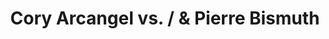 ---
ee_id_show: '2162'
site: '1'
type: '5'
title: Cory Arcangel vs. / & Pierre Bismuth
url: cory-arcangel-vs-pierre-bismuth
year: '2011'
venue: Team Gallery
state_country: New York
pitch: "<p>I picked 3 of Pierre's things, he picked 3 of mine, and we made one together.
  :)</p>"
ps: ''
imgs: team-ny-2011-11-install-2-database-AR.jpg,team-ny-2011-11-install-1-database-AR.jpg,team-ny-2011-11-install-5-database-AR.jpg,team-ny-2011-11-install-4-database-AR.jpg,team-ny-2011-12-performance-5-database-MFI.jpg
things: "[72] 2010-003 Theres Always One At Every Party - 2010-003-theres-always-one-at-every-party,[235]
  2011-158 asdfgh - 2011-158-asdfgh,[2211] 2011-137 Living Situtations - 2011-137-living-situtations,[2213]
  2011-193 Various Books, Various Scents - 2011-193-various-books-various-scents1"
layout: shows
---